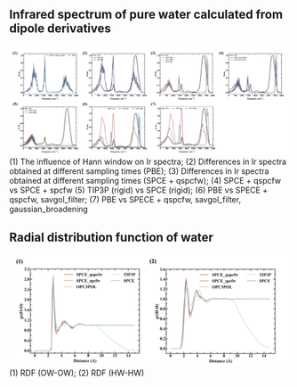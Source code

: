 


## Infrared spectrum of pure water calculated from dipole derivatives
![](./example/Ir/fig/Ir.png)
(1) The influence of Hann window on Ir spectra; (2) Differences in Ir spectra obtained at different sampling times (PBE); (3) Differences in Ir spectra obtained at different sampling times (SPCE + qspcfw); (4) SPCE + qspcfw vs SPCE + spcfw (5) TIP3P (rigid) vs SPCE (rigid); (6) PBE vs SPECE + qspcfw, savgol_filter; (7) PBE vs SPECE + qspcfw, savgol_filter, gaussian_broadening

## Radial distribution function of water
![](./example/gr/fig/gr.png)
(1) RDF (OW-OW); (2) RDF (HW-HW)
